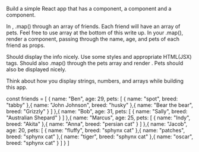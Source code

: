 

Build a simple React app that has a <FriendList /> component, a <Friend /> component and a <Pet /> component.

In <FriendList />, .map() through an array of friends. Each friend will have an array of pets. Feel free to use array at the bottom of this write up. In your .map(), render a <Friend /> component, passing through the name, age, and pets of each friend as props.

<Friend /> Should display the info nicely. Use some styles and appropriate HTML(JSX) tags. <Friend /> Should also .map() through the pets array and render <Pet />. Pets should also be displayed nicely.

Think about how you display strings, numbers, and arrays while building this app.

const friends = [
  {
    name: "Ben",
    age: 29,
    pets: [
      {
        name: "spot",
        breed: "tabby"
      },{
        name: "John Johnson",
        breed: "husky"
      },{
        name: "Bear the bear",
        breed: "Grizzly"
      }
    ]
  },{
    name: "Bob",
    age: 31,
    pets: [
      {
        name: "Sally",
        breed: "Australian Shepard"
      }
    ]
  },{
    name: "Marcus",
    age: 25,
    pets: [
      {
        name: "Indy",
        breed: "Akita"
      },{
        name: "Anna",
        breed: "persian cat"
      }
    ]
  },{
    name: "Jacob",
    age: 20,
    pets: [
      {
        name: "fluffy",
        breed: "sphynx cat"
      },{
        name: "patches",
        breed: "sphynx cat"
      },{
        name: "tiger",
        breed: "sphynx cat"
      },{
        name: "oscar",
        breed: "sphynx cat"
      }
    ]
  }
]